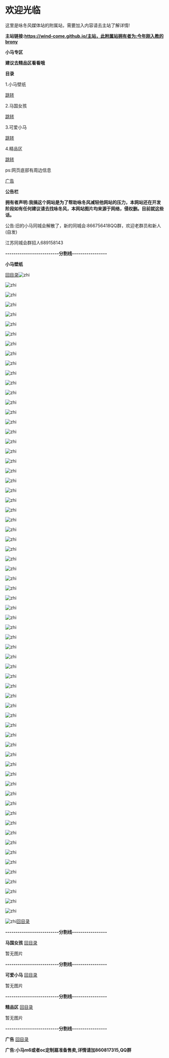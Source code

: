 # 欢迎光临
<p>这里是咏冬风媒体站的附属站，需要加入内容请去主站了解详情!</p>

<b>主站链接:https://wind-come.github.io/主站，此附属站拥有者为:今年刚入教的brony</b>

<b>小马专区</b>

<b>建议去精品区看看哦</b>

<b><a name="mulu">目录</a></b>                                        
<p>1.小马壁纸</p>
<a href="#bizhi">跳转</a>

 <p>2.马国女孩</p>
<a href="#maguo">跳转</a>

<p>3.可爱小马</p>
<a href="#xiaoma">跳转</a>

<p>4.精品区</p>
<a href="#jingpin">跳转</a>

<p>ps:网页底部有周边信息</p>
<a href="#guanggao">广告</a>

<b>公告栏</b>

<b>拥有者声明:我搞这个网站是为了帮助咏冬风减轻他网站的压力，本网站还在开发阶段如有任何建议请去找咏冬风，本网站图片均来源于网络，侵权删。目前就这些话。</b>
<p>公告:旧的小马同城会解散了，新的同城会:866756418QQ群，欢迎老群员和新人(自发)</p>

<p>江苏同城会群招人689158143</p>

<b>--------------------------分割线-----------------</b>

<b><a name="bizhi">小马壁纸</a></b>

<a href="#mulu">回目录</a>![zhi](https://github.com/wind-come/wind-come.github.io/blob/master/image/bizhiget/1.jpg?raw=ture)

![zhi](https://github.com/wind-come/wind-come.github.io/blob/master/image/bizhiget/2.jpg?raw=ture)

![zhi](https://github.com/wind-come/wind-come.github.io/blob/master/image/bizhiget/3%20(2).jpg?raw=ture)

![zhi](https://github.com/wind-come/wind-come.github.io/blob/master/image/bizhiget/3.jpg?raw=ture)

![zhi](https://github.com/wind-come/wind-come.github.io/blob/master/image/bizhiget/4.jpg?raw=ture)

![zhi](https://github.com/wind-come/wind-come.github.io/blob/master/image/bizhiget/5.jpg?raw=ture)

![zhi](https://github.com/wind-come/wind-come.github.io/blob/master/image/bizhiget/6.jpg?raw=ture)

![zhi](https://github.com/wind-come/wind-come.github.io/blob/master/image/bizhiget/7.jpg?raw=ture)

![zhi](https://github.com/wind-come/wind-come.github.io/blob/master/image/bizhiget/8.jpg?raw=ture)

![zhi](https://github.com/wind-come/wind-come.github.io/blob/master/image/bizhiget/9.jpg?raw=ture)

![zhi](https://github.com/wind-come/wind-come.github.io/blob/master/image/bizhiget/10.jpg?raw=ture)

![zhi](https://github.com/wind-come/wind-come.github.io/blob/master/image/bizhiget/11.jpg?raw=ture)

![zhi](https://github.com/wind-come/wind-come.github.io/blob/master/image/bizhiget/12.jpg?raw=ture)

![zhi](https://github.com/wind-come/wind-come.github.io/blob/master/image/bizhiget/13.jpg?raw=ture)

![zhi](https://github.com/wind-come/wind-come.github.io/blob/master/image/bizhiget/14.jpg?raw=ture)

![zhi](https://github.com/wind-come/wind-come.github.io/blob/master/image/bizhiget/15.jpg?raw=ture)

![zhi](https://github.com/wind-come/wind-come.github.io/blob/master/image/bizhiget/16.jpg?raw=ture)

![zhi](https://github.com/wind-come/wind-come.github.io/blob/master/image/bizhiget/17.jpg?raw=ture)

![zhi](https://github.com/wind-come/wind-come.github.io/blob/master/image/bizhiget/18.jpg?raw=ture)

![zhi](https://github.com/wind-come/wind-come.github.io/blob/master/image/bizhiget/19.jpg?raw=ture)

![zhi](https://github.com/wind-come/wind-come.github.io/blob/master/image/bizhiget/20.jpg?raw=ture)

![zhi](https://github.com/wind-come/wind-come.github.io/blob/master/image/bizhiget/21.jpg?raw=ture)

![zhi](https://github.com/wind-come/wind-come.github.io/blob/master/image/bizhiget/22.jpg?raw=ture)

![zhi](https://github.com/wind-come/wind-come.github.io/blob/master/image/bizhiget/23.jpg?raw=ture)

![zhi](https://github.com/wind-come/wind-come.github.io/blob/master/image/bizhiget/24.jpg?raw=ture)

![zhi](https://github.com/wind-come/wind-come.github.io/blob/master/image/bizhiget/25.jpg?raw=ture)

![zhi](https://github.com/wind-come/wind-come.github.io/blob/master/image/bizhiget/26.jpg?raw=ture)

![zhi](https://github.com/wind-come/wind-come.github.io/blob/master/image/bizhiget/27.jpg?raw=ture)

![zhi](https://github.com/wind-come/wind-come.github.io/blob/master/image/bizhiget/28.jpg?raw=ture)

![zhi](https://github.com/wind-come/wind-come.github.io/blob/master/image/bizhiget/29.jpg?raw=ture)

![zhi](https://github.com/wind-come/wind-come.github.io/blob/master/image/bizhiget/30.jpg?raw=ture)

![zhi](https://github.com/wind-come/wind-come.github.io/blob/master/image/bizhiget/31.jpg?raw=ture)

![zhi](https://github.com/wind-come/wind-come.github.io/blob/master/image/bizhiget/32.jpg?raw=ture)

![zhi](https://github.com/wind-come/wind-come.github.io/blob/master/image/bizhiget/33.jpg?raw=ture)

![zhi](https://github.com/wind-come/wind-come.github.io/blob/master/image/bizhiget/34.jpg?raw=ture)

![zhi](https://github.com/wind-come/wind-come.github.io/blob/master/image/bizhiget/35.jpg?raw=ture)

![zhi](https://github.com/wind-come/wind-come.github.io/blob/master/image/bizhiget/36.jpg?raw=ture)

![zhi](https://github.com/wind-come/wind-come.github.io/blob/master/image/bizhiget/37.jpg?raw=ture)

![zhi](https://github.com/wind-come/wind-come.github.io/blob/master/image/bizhiget/38.jpg?raw=ture)

![zhi](https://github.com/wind-come/wind-come.github.io/blob/master/image/bizhiget/39.jpg?raw=ture)

![zhi](https://github.com/wind-come/wind-come.github.io/blob/master/image/bizhiget/40.jpg?raw=ture)

![zhi](https://github.com/wind-come/wind-come.github.io/blob/master/image/bizhiget/41.jpg?raw=ture)

![zhi](https://github.com/wind-come/wind-come.github.io/blob/master/image/bizhiget/42.jpg?raw=ture)

![zhi](https://github.com/wind-come/wind-come.github.io/blob/master/image/bizhiget/43.jpg?raw=ture)

![zhi](https://github.com/wind-come/wind-come.github.io/blob/master/image/bizhiget/44.jpg?raw=ture)

![zhi](https://github.com/wind-come/wind-come.github.io/blob/master/image/bizhiget/45.jpg?raw=ture)

![zhi](https://github.com/wind-come/wind-come.github.io/blob/master/image/bizhiget/46.jpg?raw=ture)

![zhi](https://github.com/wind-come/wind-come.github.io/blob/master/image/bizhiget/47.jpg?raw=ture)

![zhi](https://github.com/wind-come/wind-come.github.io/blob/master/image/bizhiget/48.jpg?raw=ture)

![zhi](https://github.com/wind-come/wind-come.github.io/blob/master/image/bizhiget/49.jpg?raw=ture)

![zhi](https://github.com/wind-come/wind-come.github.io/blob/master/image/bizhiget/50.jpg?raw=ture)

![zhi](https://github.com/wind-come/wind-come.github.io/blob/master/image/bizhiget/51.jpg?raw=ture)

![zhi](https://github.com/wind-come/wind-come.github.io/blob/master/image/bizhiget/52.jpg?raw=ture)

![zhi](https://github.com/wind-come/wind-come.github.io/blob/master/image/bizhiget/53.jpg?raw=ture)

![zhi](https://github.com/wind-come/wind-come.github.io/blob/master/image/bizhiget/54.jpg?raw=ture)

![zhi](https://github.com/wind-come/wind-come.github.io/blob/master/image/bizhiget/55.jpg?raw=ture)

![zhi](https://github.com/wind-come/wind-come.github.io/blob/master/image/bizhiget/56.jpg?raw=ture)

![zhi](https://github.com/wind-come/wind-come.github.io/blob/master/image/bizhiget/57.jpg?raw=ture)

![zhi](https://github.com/wind-come/wind-come.github.io/blob/master/image/bizhiget/58.jpg?raw=ture)

![zhi](https://github.com/wind-come/wind-come.github.io/blob/master/image/bizhiget/59.jpg?raw=ture)

![zhi](https://github.com/wind-come/wind-come.github.io/blob/master/image/bizhiget/60.jpg?raw=ture)

![zhi](https://github.com/wind-come/wind-come.github.io/blob/master/image/bizhiget/61.jpg?raw=ture)

![zhi](https://github.com/wind-come/wind-come.github.io/blob/master/image/bizhiget/62.jpg?raw=ture)

![zhi](https://github.com/wind-come/wind-come.github.io/blob/master/image/bizhiget/63.jpg?raw=ture)

![zhi](https://github.com/wind-come/wind-come.github.io/blob/master/image/bizhiget/64.jpg?raw=ture)

![zhi](https://github.com/wind-come/wind-come.github.io/blob/master/image/bizhiget/65.jpg?raw=ture)

![zhi](https://github.com/wind-come/wind-come.github.io/blob/master/image/bizhiget/66.jpg?raw=ture)<a href="#mulu">回目录</a>

<b>--------------------------分割线-----------------</b>

<b><a name="maguo">马国女孩</a></b>
<a href="#mulu">回目录</a>
<p>暂无图片</p>

<b>--------------------------分割线-----------------</b>

<b><a name="xiaoma">可爱小马</a></b>
<a href="#mulu">回目录</a>
<p>暂无图片</p>

<b>--------------------------分割线-----------------</b>

<b><a name="jingpin">精品区</a></b>
<a href="#mulu">回目录</a>
<p>暂无图片</p>

<b>--------------------------分割线-----------------</b>

<b><a name="guanggao">广告</a></b>
<a href="#mulu">回目录</a>

<b>广告:小马m6或者oc定制扇准备售卖,详情请加860817315,QQ群</b>
